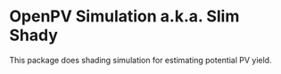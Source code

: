 # OpenPV Simulation a.k.a. Slim Shady

This package does shading simulation for estimating potential PV yield.
